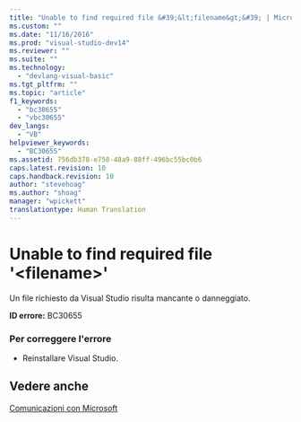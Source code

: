 ```yaml
---
title: "Unable to find required file &#39;&lt;filename&gt;&#39; | Microsoft Docs"
ms.custom: ""
ms.date: "11/16/2016"
ms.prod: "visual-studio-dev14"
ms.reviewer: ""
ms.suite: ""
ms.technology: 
  - "devlang-visual-basic"
ms.tgt_pltfrm: ""
ms.topic: "article"
f1_keywords: 
  - "bc30655"
  - "vbc30655"
dev_langs: 
  - "VB"
helpviewer_keywords: 
  - "BC30655"
ms.assetid: 756db378-e758-48a9-88ff-496bc55bc0b6
caps.latest.revision: 10
caps.handback.revision: 10
author: "stevehoag"
ms.author: "shoag"
manager: "wpickett"
translationtype: Human Translation
---
```

# Unable to find required file &#39;&lt;filename&gt;&#39;
Un file richiesto da Visual Studio risulta mancante o danneggiato.  
  
 **ID errore:** BC30655  
  
### Per correggere l'errore  
  
-   Reinstallare Visual Studio.  
  
## Vedere anche  
 [Comunicazioni con Microsoft](/visual-studio/ide/talk-to-us)